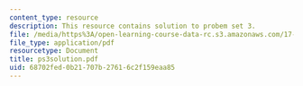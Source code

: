 ```yaml
---
content_type: resource
description: This resource contains solution to probem set 3.
file: /media/https%3A/open-learning-course-data-rc.s3.amazonaws.com/17-881-game-theory-and-political-theory-fall-2004/68702fed0b21707b27616c2f159eaa85_ps3solution.pdf
file_type: application/pdf
resourcetype: Document
title: ps3solution.pdf
uid: 68702fed-0b21-707b-2761-6c2f159eaa85
---
```

